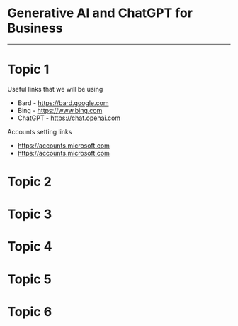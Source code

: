 # Generative AI and ChatGPT for Business
---
# Topic 1
Useful links that we will be using
* Bard - https://bard.google.com 
* Bing - https://www.bing.com
* ChatGPT - https://chat.openai.com

Accounts setting links
* https://accounts.microsoft.com
* https://accounts.microsoft.com
  

# Topic 2

# Topic 3

# Topic 4

# Topic 5

# Topic 6
